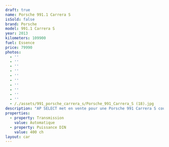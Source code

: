 ```yaml
---
draft: true
name: Porsche 991.1 Carrera S
isSold: false
brand: Porsche
model: 991.1 Carrera S
year: 2013
kilometers: 109900
fuel: Essence
price: 79990
photos:
  - ''
  - ''
  - ''
  - ''
  - ''
  - ''
  - ''
  - ''
  - ''
  - ''
  - /./assets/991_porsche_carrera_s/Porsche_991_Carrera_S (18).jpg
description: "AP SELECT met en vente pour une Porsche 991 Carrera S coupé 3.8 400ch PDK phase 1.\n\nModèle du 07/2013 avec 109900km.\n\nCouleur blanc carrera unie, intérieur full cuir noir.\n\nCarte Grise française \U0001F1EB\U0001F1F7 sans malus.\n\nVendu avec une garantie 12 mois.\n\nLe véhicule est en parfait état avec carnet complet et historique suivi.\n\nService vidange effectué pour la vente.\nPneus et freins récent\n\nÉquipements et options :\n- Boîte PDK\n- Toit ouvrant électrique\n- Freinage sport étriers rouge\n- Suspensions PASM+\n- Jantes 20\" Carrera S noires\n- Intérieur Cuir entendu\n- Sièges confort électrique 14 voies\n- Volant multifonctions\n- Phares PDLS +\n- Projecteurs de jour à LED\n- Fond de compteur gris quartz\n- Sièges chauffants\n- Régulateur de vitesse\n- Aide au stationnement AV / AR\n- Affichage multifonctions plus\n- Climatisation\n- Éclairage et essuie-glaces automatique\n- Rétroviseurs électriques et chauffants\n- Rétroviseurs int / ext Electrochrome\n- Éclairage d’ambiance\n- Bluetooth\n\nDisponible et visible sur RDV pour acheteur sérieux.\n\nPossibilité d'une garantie 3, 6 ou 12 mois en supplément.\n\nRéalisation des démarches d'immatriculation.\n\nAP SELECT vous propose des solutions de courtage et de conciergerie sur mesure pour profiter librement de votre passion et de votre patrimoine.\n\nPrenez le volant, AP SELECT s'occupe du reste."
properties:
  - property: Transmission
    value: Automatique
  - property: Puissance DIN
    value: 400 ch
layout: car
---
```


